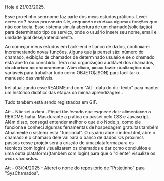 Hoje é 23/03/2025.

Esse projetinho sem nome faz parte dos meus estudos práticos.
Levei cerca de 7 horas pra construí-lo, enquando estudava algumas funções que não conhecia.
Esse sistema simula abertura de um chamado(solicitação) para determinado tipo de serviço, onde o usuário insere seu nome, email e unidade qual deseja atendimento.

Ao começar meus estudos em back-end e banco de dados, continuarei incrementando novas funções. Alguns que já pensei são: número do chamado, exibição de chamados de determinado usuário e se o chamado está aberto ou concluído. Terá uma organização auditável dos chamados, da abertura ao encerramento.
Além disso, posso fazer atualizações das variáveis para trabalhar tudo como OBJETO(JSON) para facilitar o manuseio das variáveis.

Irei atualizando esse README.md com "Att - data do dia: texto" para manter um histórico didático das etapas da minha aprendizagem..

Tudo também está sendo registrados em GIT.

Att - Não sei a data - Fiquei tão focado que esquece de ir alimentando o README. haha.
      Mas durante a prática eu passei pelo CSS e Javascript. Além disso, consegui entender melhor o que é o Node.js, como ele funciona e conheci algumas ferramentas de hospedagem gratuitas também
      Atualmente o sistema está "funcional". O usuário abre o index.html, abre o chamado e o chamado dele vai para o banco de dados.
      Os próximos passos desse projeto será a criação de uma plataforma para os técnicos(com login) visualizarem os chamados e dar como concluídos e uma outra plataforma(também com login) para que o "cliente" visualize os seus chamados.
      
Att - 03/04/2025 - Alterei o nome do repositório de "Projetinho" para "SysChamados".
